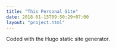 ```yaml
---
title: "This Personal Site"
date: 2018-01-15T09:50:29+07:00
layout: "project.html"
---
```

Coded with the Hugo static site generator.